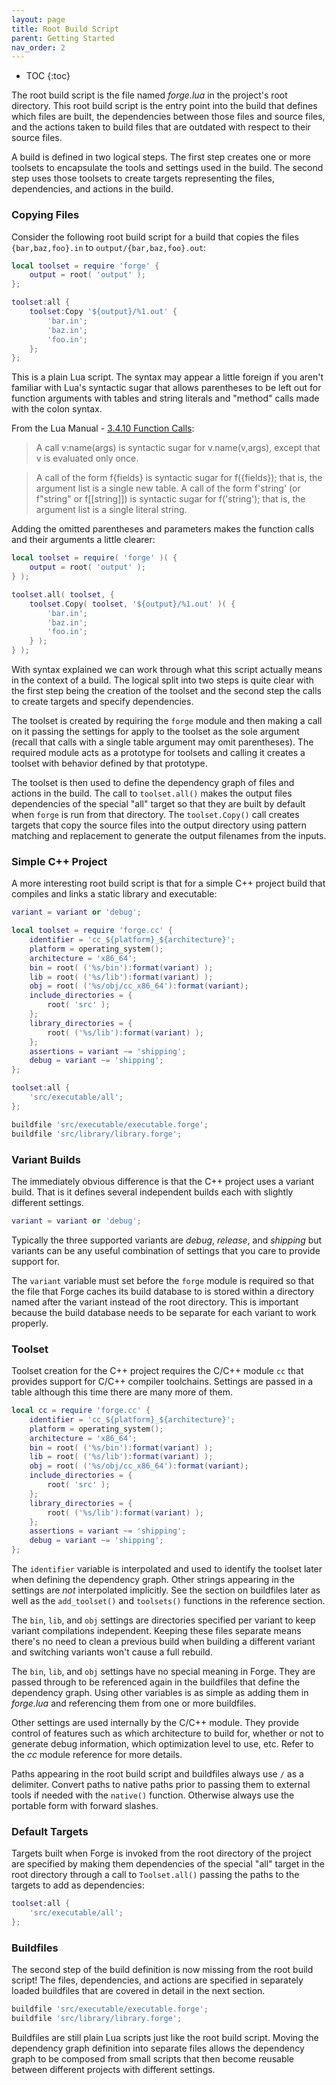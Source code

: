 ```yaml
---
layout: page
title: Root Build Script
parent: Getting Started
nav_order: 2
---
```


- TOC
{:toc}

The root build script is the file named *forge.lua* in the project's root directory.  This root build script is the entry point into the build that defines which files are built, the dependencies between those files and source files, and the actions taken to build files that are outdated with respect to their source files.

A build is defined in two logical steps.  The first step creates one or more toolsets to encapsulate the tools and settings used in the build.  The second step uses those toolsets to create targets representing the files, dependencies, and actions in the build.

### Copying Files

Consider the following root build script for a build that copies the files `{bar,baz,foo}.in` to `output/{bar,baz,foo}.out`:

~~~lua
local toolset = require 'forge' {
    output = root( 'output' );
};

toolset:all {
    toolset:Copy '${output}/%1.out' {
        'bar.in';
        'baz.in';
        'foo.in';
    };    
};
~~~

This is a plain Lua script.  The syntax may appear a little foreign if you aren't familiar with Lua's syntactic sugar that allows parentheses to be left out for function arguments with tables and string literals and "method" calls made with the colon syntax.

From the Lua Manual - [3.4.10 Function Calls](https://www.lua.org/manual/5.3/manual.html#3.4.10):

> A call v:name(args) is syntactic sugar for v.name(v,args), except that v is evaluated only once.

> A call of the form f{fields} is syntactic sugar for f({fields}); that is, the argument list is a single new table. A call of the form f'string' (or f"string" or f[[string]]) is syntactic sugar for f('string'); that is, the argument list is a single literal string.

Adding the omitted parentheses and parameters makes the function calls and their arguments a little clearer:

~~~lua
local toolset = require( 'forge' )( {
    output = root( 'output' );
} );

toolset.all( toolset, {
    toolset.Copy( toolset, '${output}/%1.out' )( {
        'bar.in';
        'baz.in';
        'foo.in';
    } );
} );
~~~

With syntax explained we can work through what this script actually means in the context of a build.  The logical split into two steps is quite clear with the first step being the creation of the toolset and the second step the calls to create targets and specify dependencies.

The toolset is created by requiring the `forge` module and then making a call on it passing the settings for apply to the toolset as the sole argument (recall that calls with a single table argument may omit parentheses).  The required module acts as a prototype for toolsets and calling it creates a toolset with behavior defined by that prototype.

The toolset is then used to define the dependency graph of files and actions in the build.  The call to `toolset.all()` makes the output files dependencies of the special "all" target so that they are built by default when `forge` is run from that directory.  The `toolset.Copy()` call creates targets that copy the source files into the output directory using pattern matching and replacement to generate the output filenames from the inputs.

### Simple C++ Project

A more interesting root build script is that for a simple C++ project build that compiles and links a static library and executable:

~~~lua
variant = variant or 'debug';

local toolset = require 'forge.cc' {
    identifier = 'cc_${platform}_${architecture}';
    platform = operating_system();
    architecture = 'x86_64';
    bin = root( ('%s/bin'):format(variant) );
    lib = root( ('%s/lib'):format(variant) );
    obj = root( ('%s/obj/cc_x86_64'):format(variant);
    include_directories = {
        root( 'src' );
    };
    library_directories = {
        root( ('%s/lib'):format(variant) );
    };
    assertions = variant ~= 'shipping';
    debug = variant ~= 'shipping';
};

toolset:all {
    'src/executable/all';
};

buildfile 'src/executable/executable.forge';
buildfile 'src/library/library.forge';
~~~

### Variant Builds

The immediately obvious difference is that the C++ project uses a variant build.  That is it defines several independent builds each with slightly different settings.

~~~lua
variant = variant or 'debug';
~~~

Typically the three supported variants are *debug*, *release*, and *shipping* but variants can be any useful combination of settings that you care to provide support for.

The `variant` variable must set before the `forge` module is required so that the file that Forge caches its build database to is stored within a directory named after the variant instead of the root directory.  This is important because the build database needs to be separate for each variant to work properly.

### Toolset

Toolset creation for the C++ project requires the C/C++ module `cc` that provides support for C/C++ compiler toolchains.  Settings are passed in a table although this time there are many more of them.

~~~lua
local cc = require 'forge.cc' {
    identifier = 'cc_${platform}_${architecture}';
    platform = operating_system();
    architecture = 'x86_64';
    bin = root( ('%s/bin'):format(variant) );
    lib = root( ('%s/lib'):format(variant) );
    obj = root( ('%s/obj/cc_x86_64'):format(variant);
    include_directories = {
        root( 'src' );
    };
    library_directories = {
        root( ('%s/lib'):format(variant) );
    };
    assertions = variant ~= 'shipping';
    debug = variant ~= 'shipping';
};
~~~

The `identifier` variable is interpolated and used to identify the toolset later when defining the dependency graph.  Other strings appearing in the settings are *not* interpolated implicitly.  See the section on buildfiles later as well as the `add_toolset()` and `toolsets()` functions in the reference section.

The `bin`, `lib`, and `obj` settings are directories specified per variant to keep variant compilations independent.  Keeping these files separate means there's no need to clean a previous build when building a different variant and switching variants won't cause a full rebuild.

The `bin`, `lib`, and `obj` settings have no special meaning in Forge.  They are passed through to be referenced again in the buildfiles that define the dependency graph.  Using other variables is as simple as adding them in *forge.lua* and referencing them from one or more buildfiles.

Other settings are used internally by the C/C++ module.  They provide control of features such as which architecture to build for, whether or not to generate debug information, which optimization level to use, etc.  Refer to the *cc* module reference for more details.

Paths appearing in the root build script and buildfiles always use `/` as a delimiter.  Convert paths to native paths prior to passing them to external tools if needed with the `native()` function.  Otherwise always use the portable form with forward slashes.

### Default Targets

Targets built when Forge is invoked from the root directory of the project are specified by making them dependencies of the special "all" target in the root directory through a call to `Toolset.all()` passing the paths to the targets to add as dependencies:

~~~lua
toolset:all {
    'src/executable/all';
};
~~~

### Buildfiles

The second step of the build definition is now missing from the root build script!  The files, dependencies, and actions are specified in separately loaded buildfiles that are covered in detail in the next section.

~~~lua
buildfile 'src/executable/executable.forge';
buildfile 'src/library/library.forge';
~~~

Buildfiles are still plain Lua scripts just like the root build script.  Moving the dependency graph definition into separate files allows the dependency graph to be composed from small scripts that then become reusable between different projects with different settings.
